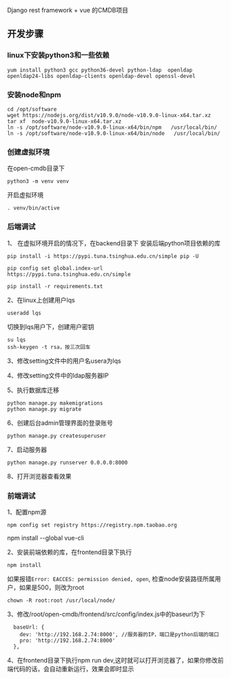 Django rest framework + vue 的CMDB项目

## 开发步骤

### linux下安装python3和一些依赖
```
yum install python3 gcc python36-devel python-ldap  openldap openldap24-libs openldap-clients openldap-devel openssl-devel
```

### 安装node和npm
```
cd /opt/software
wget https://nodejs.org/dist/v10.9.0/node-v10.9.0-linux-x64.tar.xz 
tar xf  node-v10.9.0-linux-x64.tar.xz      
ln -s /opt/software/node-v10.9.0-linux-x64/bin/npm   /usr/local/bin/ 
ln -s /opt/software/node-v10.9.0-linux-x64/bin/node   /usr/local/bin/
```

### 创建虚拟环境
在open-cmdb目录下
```
python3 -m venv venv
```
开启虚拟环境
```
. venv/bin/active
```

### 后端调试

1、 在虚拟环境开启的情况下，在backend目录下 安装后端python项目依赖的库
```
pip install -i https://pypi.tuna.tsinghua.edu.cn/simple pip -U

pip config set global.index-url https://pypi.tuna.tsinghua.edu.cn/simple

pip install -r requirements.txt
```
2、在linux上创建用户lqs
```
useradd lqs
```
切换到lqs用户下，创建用户密钥
```
su lqs
ssh-keygen -t rsa，按三次回车
```

3、修改setting文件中的用户名usera为lqs

4、修改setting文件中的ldap服务器IP

5、执行数据库迁移
```
python manage.py makemigrations
python manage.py migrate
```
6、创建后台admin管理界面的登录账号
```
python manage.py createsuperuser
```
7、启动服务器
```
python manage.py runserver 0.0.0.0:8000
```
8、打开浏览器查看效果

### 前端调试
1、配置npm源
```
npm config set registry https://registry.npm.taobao.org
```
npm install --global vue-cli

2、安装前端依赖的库，在frontend目录下执行
```
npm install 
```
如果报错`Error: EACCES: permission denied, open`,
检查node安装路径所属用户，如果是500，则改为root
```
chown -R root:root /usr/local/node/
```
3、修改/root/open-cmdb/frontend/src/config/index.js中的baseurl为下
```
  baseUrl: {
    dev: 'http://192.168.2.74:8000', //服务器的IP，端口是python后端的端口
    pro: 'http://192.168.2.74:8000'
  },
```
4、在frontend目录下执行npm run dev,这时就可以打开浏览器了，如果你修改前端代码的话，会自动重新运行，效果会即时显示




